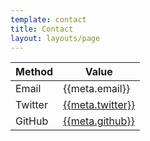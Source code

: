 ```yaml
---
template: contact
title: Contact
layout: layouts/page
---
```


| Method  | Value                                                   |
| ------- | ------------------------------------------------------- |
| Email   | {{meta.email}}                                          |
| Twitter | [{{meta.twitter}}](http://twitter.com/{{meta.twitter}}) |
| GitHub  | [{{meta.github}}](http://github.com/{{meta.github}})    |
